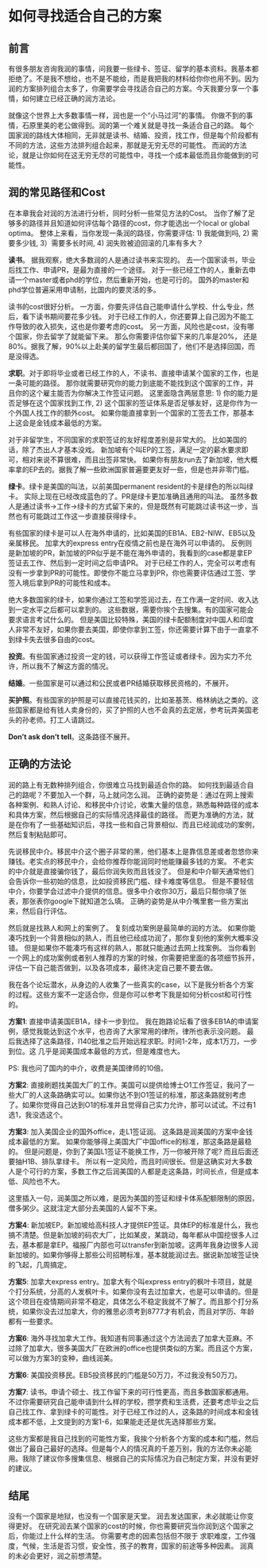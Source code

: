 # 如何寻找适合自己的方案

## 前言

有很多朋友咨询我润的事情，问我要一些绿卡、签证、留学的基本资料。我基本都拒绝了。不是我不想给，也不是不能给，而是我把我的材料给你你也用不到。因为润的方案排列组合太多了，你需要学会寻找适合自己的方案。今天我要分享一个事情，如何建立已经正确的润方法论。

就像这个世界上大多数事情一样，润也是一个“小马过河”的事情。
你做不到的事情，石原里美的老公做得到。润的第一个难关就是寻找一条适合自己的路。
每个国家润的路线大体相同，无非就是读书、结婚、投资，找工作，但是每个阶段都有不同的方法，这些方法排列组合起来，那就是无穷无尽的可能性。
而润的方法论，就是让你如何在这无穷无尽的可能性中，寻找一个成本最低而且你能做到的可能性。

## 润的常见路径和Cost

在本章我会对润的方法进行分析，同时分析一些常见方法的Cost。
当你了解了足够多的路径并且知道如何评估每个路径的cost，你才能选出一个local or global optima。
整体上来看，当你发现一条润的路径，你需要评估: 1) 我能做到吗, 2) 需要多少钱, 3）需要多长时间, 4) 润失败被迫回滚的几率有多大？

**读书**。
据我观察，绝大多数润的人是通过读书来实现的。
去一个国家读书，毕业后找工作、申请PR，是最为直接的一个途径。
对于一些已经工作的人，重新去申请一个master或者phd的学位，然后重新开始，也是可行的。
国外的master和phd学位普遍采用申请制，比国内的要灵活的多。

读书的cost很好分析。
一方面，你要先评估自己能申请什么学校、什么专业，然后，看下读书期间要花多少钱。
对于已经工作的人，你还要算上自己因为不能工作导致的收入损失，这也是你要考虑的cost。
另一方面，风险也是cost，没有哪个国家，你去留学了就能留下来。
那么你需要评估你留下来的几率是20%， 还是80%。据我了解，90%以上赴美的留学生最后都回国了，他们不是选择回国，而是没得选。

**求职**。对于即将毕业或者已经工作的人，不读书、直接申请某个国家的工作，也是一条可能的路径。
那你就需要研究你的能力到底能不能找到这个国家的工作，并且你的这个雇主能否为你解决工作签证问题。
这里面隐含两层意思: 1) 你的能力是否足够在这个国家找到工作, 2) 这个国家的签证体系是否足够友好，这是你作为一个外国人找工作的额外cost。
如果你能直接拿到一个国家的工签去工作，那基本上这会是金钱成本最低的方案。

对于非留学生，不同国家的求职签证的友好程度差别是非常大的。
比如美国的话，除了杰出人才基本没戏。
新加坡有个叫EP的工签，满足一定的薪水要求即可，相对来说不算很难，而且出签非常快。
如果你有朋友run去了新加坡，他大概率拿的EP去的。据我了解一些欧洲国家普遍要更友好一些，但是也并非零门槛。

**绿卡**。绿卡是美国的叫法，以前美国permanent resident的卡是绿色的所以叫绿卡。
实际上现在已经改成蓝色的了。PR是绿卡更加准确且通用的叫法。
虽然多数人是通过读书->工作->绿卡的方式留下来的，但是既然有可能跳过读书这一步，当然也有可能跳过工作这一步直接获得绿卡。

有些国家的绿卡是可以人在海外申请的，比如美国的EB1A、EB2-NIW、EB5以及亲属移民。
加拿大的express entry在疫情之前也是在海外可以申请的。
反例则是新加坡的PR，新加坡的PR似乎是不能在海外申请的，我看到的case都是拿EP签证去工作、然后到一定时间之后申请PR。
对于已经工作的人，完全可以考虑有没有一步拿到PR的可能性。即使你不能立马拿到PR，你也需要评估通过工签、学签入境后拿到PR的可能性和成本。

绝大多数国家的绿卡，如果你通过工签和学签润过去，在工作满一定时间、收入达到一定水平之后都可以拿到的。
这些数据，需要你挨个去搜集。有的国家可能会要求语言考试什么的。
但是美国比较特殊，美国的绿卡配额制度对中国人和印度人非常不友好，如果你要去美国，即使你拿到工签，你还需要计算下由于一直拿不到绿卡失去很多自由的cost。

**投资**。有些国家通过投资一定的钱，可以获得工作签证或者绿卡。因为实力不允许，所以我不了解这方面的情况。

**结婚**。一些国家是可以通过和公民或者PR结婚获取移民资格的，不展开。

**买护照**。有些国家的护照是可以直接花钱买的，比如圣基茨、格林纳达之类的。这些国家都是给有钱人卖身份的，买了护照的人也不会真的去定居，参考玩弄美国老头的孙老师。打工人请跳过。

**Don’t ask don’t tell**。这条路径不展开。

## 正确的方法论

润的路上有无数种排列组合，你很难立马找到最适合你的路。
如何找到最适合自己的路呢？不要加入一个群，马上就问怎么润。
正确的姿势是：通过在网上搜索各种案例、和熟人讨论、和移民中介讨论，收集大量的信息，熟悉每种路径的成本和具体方案，然后根据自己的实际情况选择最佳的路径。
而更为准确的方法，就是在你有了一些基础知识后，寻找一些和自己背景相似、而且已经润成功的案例，然后复制粘贴即可。

先说移民中介。移民中介这个圈子非常的黑，他们基本上是靠信息差或者忽悠你来赚钱。老实点的移民中介，会给你推荐你能润同时他能赚最多钱的方案。
不老实的中介就是直接骗你钱了，最后你润失败而且钱没了。
但是和中介聊天通常他们会告诉你一些初始的信息，比如投资移民门槛、绿卡难度等信息。
但是不要轻信中介，你要学会过滤中介提供的信息。很多中介收你30万，最后只帮你填了张表，那张表你google下就知道怎么填。
正确的姿势是从中介嘴里套一些方案出来，然后自行评估。

然后就是找熟人和网上的案例了。
复刻成功案例是最简单的润的方法。
如果你能凑巧找到一个背景相似的熟人，而且他已经成功润了，那你复刻他的案例大概率没错。
但是如果你不能凑巧有这样的熟人，那就只能通过去网上找案例。
当你看到一个网上的成功案例或者别人推荐的方案的时候，你需要把里面的各项细节拆开，评估一下自己能否做到，以及各项成本，最终决定自己要不要去做。

我在各个论坛潜水，从身边的人收集了一些真实的case，以下是我分析各个方案的过程。这些方案不一定适合你，但是你可以参考下我是如何分析cost和可行性的。

**方案1**: 直接申请美国EB1A，绿卡一步到位。
我在跑路论坛看了很多EB1A的申请案例，感觉我能达到这个水平，也咨询了大家常用的律所，律所也表示没问题。
最后我选择了这条路径，I140批准之后开始远程求职。时间1-2年，成本1万刀，一步到位。这
几乎是润美国成本最低的方式，但是难度也大。

PS: 我也问了国内的中介，收费是美国律师的10倍。

**方案2**: 直接刷题找美国大厂的工作。美国可以提供给博士O1工作签证，我问了一些大厂的人这条路确实可以。如果你达不到O1签证的标准，那这条路就别考虑了。如果你觉得自己达到O1的标准并且觉得自己实力允许，那可以试试。不过有1选1，我没选这个。

**方案3**: 加入美国企业的国外office，走L1签证润。
这条路是润美国的方案中金钱成本最低的方案。
如果你能够得上美国大厂中国office的标准，那这条路是最稳的。
但是问题是，你到了美国L1签证不能换工作，万一你被开除了呢? 而且后面还要抽H1B、排队拿绿卡。
所以有一定风险，而且时间很长。但是这确实对大多数人是个可行的方案，多数工作之后润美国的人都是走这条路，时间长点，但是成本低、风险也不大。

这里插入一句，润美国之所以难，是因为美国的签证和绿卡体系配额限制的原因，僧多粥少。这就注定大部分去美国的人留不下来。

**方案4**: 新加坡EP。新加坡给高科技人才提供EP签证。具体EP的标准是什么，我也搞不清楚。但是新加坡的码农大厂，比如某皮，某跳动，每年都从中国挖很多人过去，基本都是拿EP。福报厂内部也可以transfer到新加坡。这两年我身边很多人润新加坡的。如果你够得上那些公司招聘标准，基本就能润过去。据说新加坡签证快的飞起，几周搞定。

**方案5**: 加拿大express entry。加拿大有个叫express entry的枫叶卡项目，就是个打分系统，分高的人发枫叶卡。如果你没有去过加拿大，也是可以申请的。但是这个项目在疫情期间非常不稳定，具体怎么不稳定我就不了解了。而且那个打分系统，如果你没去过加拿大，你的雅思必须考到8777才有机会，而且对学历、年龄都有一些要求。

**方案6**: 海外寻找加拿大工作。我知道有同事通过这个方法润去了加拿大亚麻。不过除了加拿大，很多美国大厂在欧洲的office也提供类似的方案。而且这个方案，可以做为方案3的变种，曲线润美。

**方案6**: 美国投资移民。EB5投资移民的门槛是50万刀，不过我没有50万刀。

**方案7**: 读书。申请个硕士、找工作留下来的可行性更高，而且多数国家都通用。不过你需要研究自己能申请到什么样的学校，攒学费和生活费，还要考虑毕业之后自己找工作、拿到绿卡的可能性。对于已经工作过的人，这条路的时间成本和金钱成本都不低，上文提到的方案1-6，如果能走还是优先选择那些方案。

这些方案都是我自己找到的可能性方案，我挨个分析各个方案的成本和门槛，然后做出了最自己最好的选择。但是每个人的情况真的千差万别，我的方法你未必能用。我除了建议你多搜集信息、根据自己的实际情况为自己制定方案，并没有更好的建议。

## 结尾

没有一个国家是地狱，也没有一个国家是天堂。
润去发达国家，未必就能让你变得更好。
在研究润去某个国家的cost的时候，你也需要研究当你润到这个国家之后，你能过上什么样的生活。
你需要考虑的因素包括但不限于 求职难度，工作强度，气候，生活是否习惯，安全性，孩子的教育，国家的前途等多种因素。
润真的未必会更好，润之前想清楚。

